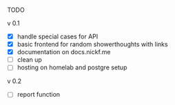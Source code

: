 TODO

v 0.1
- [x] handle special cases for API
- [x] basic frontend for random showerthoughts with links
- [x] documentation on docs.nickf.me
- [ ] clean up
- [ ] hosting on homelab and postgre setup

v 0.2
- [ ] report function